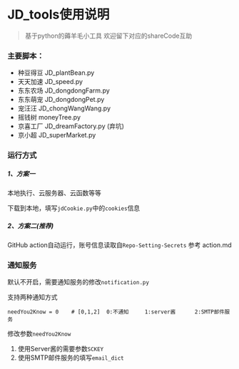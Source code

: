 # JD_tools使用说明

> 基于python的薅羊毛小工具
> 欢迎留下对应的shareCode互助

### 主要脚本：

- 种豆得豆 JD_plantBean.py
- 天天加速 JD_speed.py
- 东东农场 JD_dongdongFarm.py
- 东东萌宠 JD_dongdongPet.py
- 宠汪汪   JD_chongWangWang.py
- 摇钱树   moneyTree.py
- 京喜工厂 JD_dreamFactory.py (弃坑)
- 京小超  JD_superMarket.py



### 运行方式

##### 1、方案一 

本地执行、云服务器、云函数等等 

下载到本地，填写`jdCookie.py`中的`cookies`信息

##### 2、方案二(推荐)

GitHub action自动运行，账号信息读取自`Repo-Setting-Secrets`
参考 action.md



### 通知服务

默认不开启，需要通知服务的修改`notification.py`

支持两种通知方式

```
needYou2Know = 0    # [0,1,2]  0:不通知     1:server酱      2:SMTP邮件服务
```

修改参数`needYou2Know`

1. 使用Server酱的需要参数`SCKEY` 
2. 使用SMTP邮件服务的填写`email_dict`


